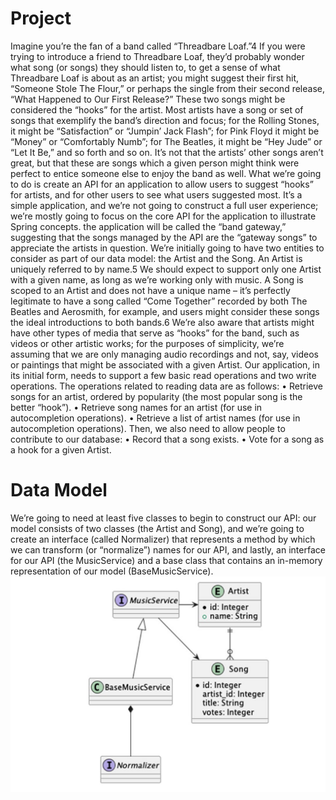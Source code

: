 # Project 
Imagine you’re the fan of a band called “Threadbare Loaf.”4 If you were trying to
introduce a friend to Threadbare Loaf, they’d probably wonder what song (or songs) they
should listen to, to get a sense of what Threadbare Loaf is about as an artist; you might
suggest their first hit, “Someone Stole The Flour,” or perhaps the single from their second
release, “What Happened to Our First Release?”
These two songs might be considered the “hooks” for the artist. Most artists have a song
or set of songs that exemplify the band’s direction and focus; for the Rolling Stones, it might
be “Satisfaction” or “Jumpin’ Jack Flash”; for Pink Floyd it might be “Money” or “Comfortably
Numb”; for The Beatles, it might be “Hey Jude” or “Let It Be,” and so forth and so on.
It’s not that the artists’ other songs aren’t great, but that these are songs which a given
person might think were perfect to entice someone else to enjoy the band as well.
What we’re going to do is create an API for an application to allow users to suggest
“hooks” for artists, and for other users to see what users suggested most. It’s a simple
application, and we’re not going to construct a full user experience; we’re mostly going
to focus on the core API for the application to illustrate Spring concepts.
the application will be called the “band gateway,”
suggesting that the songs managed by the API are the “gateway songs” to appreciate the
artists in question.
We’re initially going to have two entities to consider as part of our data model: the
Artist and the Song.
An Artist is uniquely referred to by name.5 We should expect to support only one
Artist with a given name, as long as we’re working only with music.
A Song is scoped to an Artist and does not have a unique name – it’s perfectly
legitimate to have a song called “Come Together” recorded by both The Beatles and
Aerosmith, for example, and users might consider these songs the ideal introductions
to both bands.6 We’re also aware that artists might have other types of media that serve
as “hooks” for the band, such as videos or other artistic works; for the purposes of
simplicity, we’re assuming that we are only managing audio recordings and not, say,
videos or paintings that might be associated with a given Artist.
Our application, in its initial form, needs to support a few basic read operations and
two write operations.
The operations related to reading data are as follows:
• Retrieve songs for an artist, ordered by popularity (the most popular
song is the better “hook”).
• Retrieve song names for an artist (for use in autocompletion
operations).
• Retrieve a list of artist names (for use in autocompletion operations).
Then, we also need to allow people to contribute to our database:
• Record that a song exists.
• Vote for a song as a hook for a given Artist.
# Data Model
We’re going to need at least five classes to begin to construct our API: our model consists
of two classes (the Artist and Song), and we’re going to create an interface (called
Normalizer) that represents a method by which we can transform (or “normalize”)
names for our API, and lastly, an interface for our API (the MusicService) and a base
class that contains an in-memory representation of our model (BaseMusicService).
![API classes](docs/image.png)